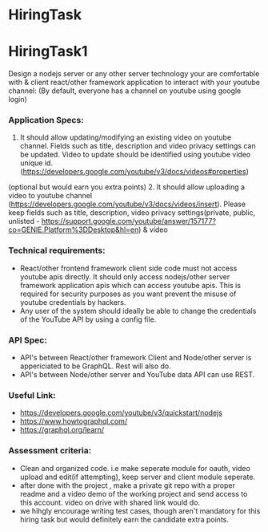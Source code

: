 # HiringTask
# HiringTask1
Design a nodejs server or any other server technology your are comfortable with & client react/other framework application to interact with your youtube channel: (By default, everyone has a channel on youtube using google login) 


### Application Specs: 
1. It should allow updating/modifying an existing video on youtube channel. Fields such as title, description and video privacy settings can be updated. Video to update should be identified using youtube video unique id. (https://developers.google.com/youtube/v3/docs/videos#properties)

(optional but would earn you extra points)
2. It should allow uploading a video to youtube channel (https://developers.google.com/youtube/v3/docs/videos/insert). Please keep fields such as title, description, video privacy settings(private, public, unlisted - https://support.google.com/youtube/answer/157177?co=GENIE.Platform%3DDesktop&hl=en) & video 


### Technical requirements: 
* React/other frontend framework client side code must not access youtube apis directly. It should only access nodejs/other server framework application apis which can access youtube apis. This is required for security purposes as you want prevent the misuse of youtube credentials by hackers.
* Any user of the system should ideally be able to change the credentials of the YouTube API by using a config file. 

### API Spec: 
* API's between React/other framework Client and Node/other server is appericiated to be GraphQL. Rest will also do. 
* API's between Node/other server and YouTube data API can use REST. 
 
### Useful Link: 
* https://developers.google.com/youtube/v3/quickstart/nodejs
* https://www.howtographql.com/
* https://graphql.org/learn/

### Assessment criteria:
* Clean and organized code. i.e make seperate module for oauth, video upload and edit(if attempting), keep server and client module seperate.
* after done with the project , make a private git repo with a proper readme and a video demo of the working project and send access to this account. video on drive with shared link would do.
* we hihgly encourage writing test cases, though aren't mandatory for this hiring task but would definitely earn the candidate extra points.

